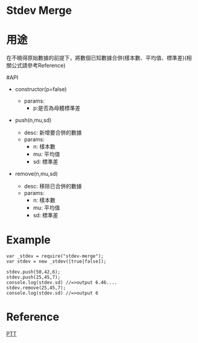 # Stdev Merge

# 用途
在不曉得原始數據的前提下，將數個已知數據合併(樣本數、平均值、標準差)(相關公式請參考Reference)

#API

- constructor(p=false)
	- params:
		- p:是否為母體標準差

- push(n,mu,sd)
	- desc: 新增要合併的數據
	- params:
		- n: 樣本數
		- mu: 平均值
		- sd: 標準差
- remove(n,mu,sd)
	- desc: 移除已合併的數據
	- params:
		- n: 樣本數
		- mu: 平均值
		- sd: 標準差

# Example
```
var _stdev = require("stdev-merge");
var stdev = new _stdev([true|false]);

stdev.push(50,42,6);
stdev.push(25,45,7);
console.log(stdev.sd) //=>output 6.46....
stdev.remove(25,45,7);
console.log(stdev.sd) //=>output 6

```

# Reference
[PTT](https://www.ptt.cc/bbs/Statistics/M.1192623021.A.html)